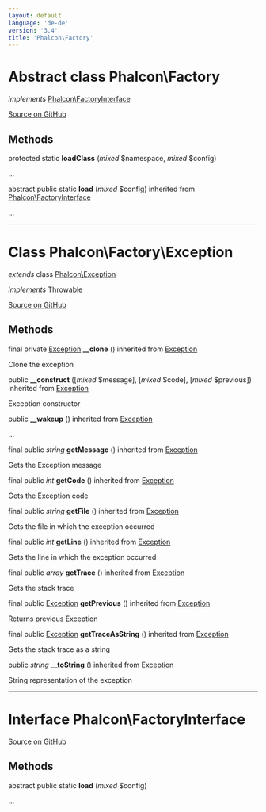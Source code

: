```yaml
---
layout: default
language: 'de-de'
version: '3.4'
title: 'Phalcon\Factory'
---
```

# Abstract class **Phalcon\Factory**

*implements* [Phalcon\FactoryInterface](/3.4/en/api/Phalcon_FactoryInterface)

<a href="https://github.com/phalcon/cphalcon/tree/v3.4.0/phalcon/factory.zep" class="btn btn-default btn-sm">Source on GitHub</a>

## Methods
protected static  **loadClass** (*mixed* $namespace, *mixed* $config)

...


abstract public static  **load** (*mixed* $config) inherited from [Phalcon\FactoryInterface](/3.4/en/api/Phalcon_FactoryInterface)

...



<hr>

# Class **Phalcon\Factory\Exception**

*extends* class [Phalcon\Exception](/3.4/en/api/Phalcon_Exception)

*implements* [Throwable](http://php.net/manual/en/class.throwable.php)

<a href="https://github.com/phalcon/cphalcon/tree/v3.4.0/phalcon/factory/exception.zep" class="btn btn-default btn-sm">Source on GitHub</a>

## Methods
final private [Exception](http://php.net/manual/en/class.exception.php) **__clone** () inherited from [Exception](http://php.net/manual/en/class.exception.php)

Clone the exception



public  **__construct** ([*mixed* $message], [*mixed* $code], [*mixed* $previous]) inherited from [Exception](http://php.net/manual/en/class.exception.php)

Exception constructor



public  **__wakeup** () inherited from [Exception](http://php.net/manual/en/class.exception.php)

...


final public *string* **getMessage** () inherited from [Exception](http://php.net/manual/en/class.exception.php)

Gets the Exception message



final public *int* **getCode** () inherited from [Exception](http://php.net/manual/en/class.exception.php)

Gets the Exception code



final public *string* **getFile** () inherited from [Exception](http://php.net/manual/en/class.exception.php)

Gets the file in which the exception occurred



final public *int* **getLine** () inherited from [Exception](http://php.net/manual/en/class.exception.php)

Gets the line in which the exception occurred



final public *array* **getTrace** () inherited from [Exception](http://php.net/manual/en/class.exception.php)

Gets the stack trace



final public [Exception](http://php.net/manual/en/class.exception.php) **getPrevious** () inherited from [Exception](http://php.net/manual/en/class.exception.php)

Returns previous Exception



final public [Exception](http://php.net/manual/en/class.exception.php) **getTraceAsString** () inherited from [Exception](http://php.net/manual/en/class.exception.php)

Gets the stack trace as a string



public *string* **__toString** () inherited from [Exception](http://php.net/manual/en/class.exception.php)

String representation of the exception




<hr>

# Interface **Phalcon\FactoryInterface**

<a href="https://github.com/phalcon/cphalcon/tree/v3.4.0/phalcon/factoryinterface.zep" class="btn btn-default btn-sm">Source on GitHub</a>

## Methods
abstract public static  **load** (*mixed* $config)

...


